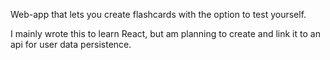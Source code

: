 Web-app that lets you create flashcards with the option to test yourself. 

I mainly wrote this to learn React, but am planning to create and link it to an api for user data persistence.
